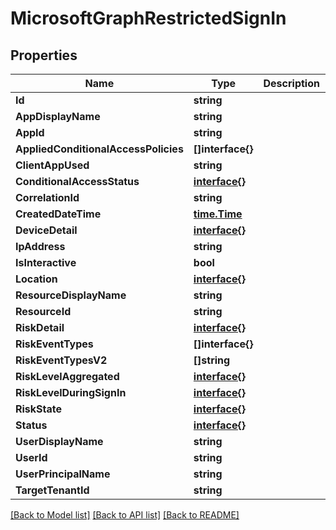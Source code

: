 # MicrosoftGraphRestrictedSignIn

## Properties

Name | Type | Description | Notes
------------ | ------------- | ------------- | -------------
**Id** | **string** |  | [optional] 
**AppDisplayName** | **string** |  | [optional] 
**AppId** | **string** |  | [optional] 
**AppliedConditionalAccessPolicies** | **[]interface{}** |  | [optional] 
**ClientAppUsed** | **string** |  | [optional] 
**ConditionalAccessStatus** | [**interface{}**](.md) |  | [optional] 
**CorrelationId** | **string** |  | [optional] 
**CreatedDateTime** | [**time.Time**](time.Time.md) |  | [optional] 
**DeviceDetail** | [**interface{}**](.md) |  | [optional] 
**IpAddress** | **string** |  | [optional] 
**IsInteractive** | **bool** |  | [optional] 
**Location** | [**interface{}**](.md) |  | [optional] 
**ResourceDisplayName** | **string** |  | [optional] 
**ResourceId** | **string** |  | [optional] 
**RiskDetail** | [**interface{}**](.md) |  | [optional] 
**RiskEventTypes** | **[]interface{}** |  | [optional] 
**RiskEventTypesV2** | **[]string** |  | [optional] 
**RiskLevelAggregated** | [**interface{}**](.md) |  | [optional] 
**RiskLevelDuringSignIn** | [**interface{}**](.md) |  | [optional] 
**RiskState** | [**interface{}**](.md) |  | [optional] 
**Status** | [**interface{}**](.md) |  | [optional] 
**UserDisplayName** | **string** |  | [optional] 
**UserId** | **string** |  | [optional] 
**UserPrincipalName** | **string** |  | [optional] 
**TargetTenantId** | **string** |  | [optional] 

[[Back to Model list]](../README.md#documentation-for-models) [[Back to API list]](../README.md#documentation-for-api-endpoints) [[Back to README]](../README.md)


